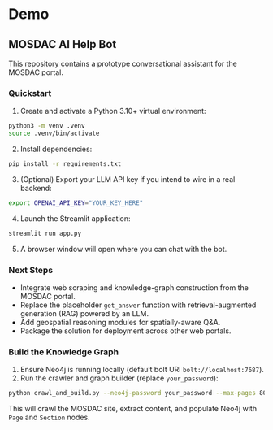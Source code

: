 # Demo

## MOSDAC AI Help Bot

This repository contains a prototype conversational assistant for the MOSDAC portal.

### Quickstart

1. Create and activate a Python 3.10+ virtual environment:

```bash
python3 -m venv .venv
source .venv/bin/activate
```

2. Install dependencies:

```bash
pip install -r requirements.txt
```

3. (Optional) Export your LLM API key if you intend to wire in a real backend:

```bash
export OPENAI_API_KEY="YOUR_KEY_HERE"
```

4. Launch the Streamlit application:

```bash
streamlit run app.py
```

5. A browser window will open where you can chat with the bot.

### Next Steps

* Integrate web scraping and knowledge-graph construction from the MOSDAC portal.
* Replace the placeholder `get_answer` function with retrieval-augmented generation (RAG) powered by an LLM.
* Add geospatial reasoning modules for spatially-aware Q&A.
* Package the solution for deployment across other web portals.

### Build the Knowledge Graph

1. Ensure Neo4j is running locally (default bolt URI `bolt://localhost:7687`).
2. Run the crawler and graph builder (replace `your_password`):

```bash
python crawl_and_build.py --neo4j-password your_password --max-pages 800
```

This will crawl the MOSDAC site, extract content, and populate Neo4j with `Page` and `Section` nodes.